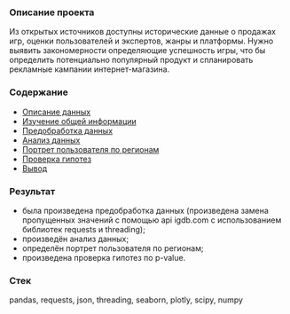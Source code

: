 ### Описание проекта
Из открытых источников доступны исторические данные о продажах игр, оценки пользователей и экспертов, жанры и платформы. Нужно выявить закономерности определяющие успешность игры, что бы определить потенциально популярный продукт и спланировать рекламные кампании интернет-магазина.    
### Содержание
- [Описание данных](https://render.githubusercontent.com/view/ipynb?commit=d6a219fd075e3554fbf3e473d288a1d20c8d2cc2&enc_url=68747470733a2f2f7261772e67697468756275736572636f6e74656e742e636f6d2f736967617265762d616e647265792f59616e6465782e5072616b74696b756d2f643661323139666430373565333535346662663365343733643238386131643230633864326363322f496e7465726e657425323073686f702f696e7465726e65745f73686f702e6970796e62&nwo=sigarev-andrey%2FYandex.Praktikum&path=Internet+shop%2Finternet_shop.ipynb&repository_id=289259198&repository_type=Repository#%D0%9E%D0%BF%D0%B8%D1%81%D0%B0%D0%BD%D0%B8%D0%B5-%D0%B4%D0%B0%D0%BD%D0%BD%D1%8B%D1%85)
- [Изучение общей информации](https://render.githubusercontent.com/view/ipynb?commit=d6a219fd075e3554fbf3e473d288a1d20c8d2cc2&enc_url=68747470733a2f2f7261772e67697468756275736572636f6e74656e742e636f6d2f736967617265762d616e647265792f59616e6465782e5072616b74696b756d2f643661323139666430373565333535346662663365343733643238386131643230633864326363322f496e7465726e657425323073686f702f696e7465726e65745f73686f702e6970796e62&nwo=sigarev-andrey%2FYandex.Praktikum&path=Internet+shop%2Finternet_shop.ipynb&repository_id=289259198&repository_type=Repository#%D0%98%D0%B7%D1%83%D1%87%D0%B5%D0%BD%D0%B8%D0%B5-%D0%BE%D0%B1%D1%89%D0%B5%D0%B9-%D0%B8%D0%BD%D1%84%D0%BE%D1%80%D0%BC%D0%B0%D1%86%D0%B8%D0%B8)
- [Предобработка данных](https://render.githubusercontent.com/view/ipynb?commit=d6a219fd075e3554fbf3e473d288a1d20c8d2cc2&enc_url=68747470733a2f2f7261772e67697468756275736572636f6e74656e742e636f6d2f736967617265762d616e647265792f59616e6465782e5072616b74696b756d2f643661323139666430373565333535346662663365343733643238386131643230633864326363322f496e7465726e657425323073686f702f696e7465726e65745f73686f702e6970796e62&nwo=sigarev-andrey%2FYandex.Praktikum&path=Internet+shop%2Finternet_shop.ipynb&repository_id=289259198&repository_type=Repository#%D0%9F%D1%80%D0%B5%D0%B4%D0%BE%D0%B1%D1%80%D0%B0%D0%B1%D0%BE%D1%82%D0%BA%D0%B0-%D0%B4%D0%B0%D0%BD%D0%BD%D1%8B%D1%85)
- [Анализ данных](https://render.githubusercontent.com/view/ipynb?commit=d6a219fd075e3554fbf3e473d288a1d20c8d2cc2&enc_url=68747470733a2f2f7261772e67697468756275736572636f6e74656e742e636f6d2f736967617265762d616e647265792f59616e6465782e5072616b74696b756d2f643661323139666430373565333535346662663365343733643238386131643230633864326363322f496e7465726e657425323073686f702f696e7465726e65745f73686f702e6970796e62&nwo=sigarev-andrey%2FYandex.Praktikum&path=Internet+shop%2Finternet_shop.ipynb&repository_id=289259198&repository_type=Repository#%D0%90%D0%BD%D0%B0%D0%BB%D0%B8%D0%B7-%D0%B4%D0%B0%D0%BD%D0%BD%D1%8B%D1%85)
- [Портрет пользователя по регионам](https://render.githubusercontent.com/view/ipynb?commit=d6a219fd075e3554fbf3e473d288a1d20c8d2cc2&enc_url=68747470733a2f2f7261772e67697468756275736572636f6e74656e742e636f6d2f736967617265762d616e647265792f59616e6465782e5072616b74696b756d2f643661323139666430373565333535346662663365343733643238386131643230633864326363322f496e7465726e657425323073686f702f696e7465726e65745f73686f702e6970796e62&nwo=sigarev-andrey%2FYandex.Praktikum&path=Internet+shop%2Finternet_shop.ipynb&repository_id=289259198&repository_type=Repository#%D0%9F%D0%BE%D1%80%D1%82%D1%80%D0%B5%D1%82-%D0%BF%D0%BE%D0%BB%D1%8C%D0%B7%D0%BE%D0%B2%D0%B0%D1%82%D0%B5%D0%BB%D1%8F-%D0%BF%D0%BE-%D1%80%D0%B5%D0%B3%D0%B8%D0%BE%D0%BD%D0%B0%D0%BC)
- [Проверка гипотез](https://render.githubusercontent.com/view/ipynb?commit=d6a219fd075e3554fbf3e473d288a1d20c8d2cc2&enc_url=68747470733a2f2f7261772e67697468756275736572636f6e74656e742e636f6d2f736967617265762d616e647265792f59616e6465782e5072616b74696b756d2f643661323139666430373565333535346662663365343733643238386131643230633864326363322f496e7465726e657425323073686f702f696e7465726e65745f73686f702e6970796e62&nwo=sigarev-andrey%2FYandex.Praktikum&path=Internet+shop%2Finternet_shop.ipynb&repository_id=289259198&repository_type=Repository#%D0%9F%D1%80%D0%BE%D0%B2%D0%B5%D1%80%D0%BA%D0%B0-%D0%B3%D0%B8%D0%BF%D0%BE%D1%82%D0%B5%D0%B7)
- [Вывод](https://render.githubusercontent.com/view/ipynb?commit=d6a219fd075e3554fbf3e473d288a1d20c8d2cc2&enc_url=68747470733a2f2f7261772e67697468756275736572636f6e74656e742e636f6d2f736967617265762d616e647265792f59616e6465782e5072616b74696b756d2f643661323139666430373565333535346662663365343733643238386131643230633864326363322f496e7465726e657425323073686f702f696e7465726e65745f73686f702e6970796e62&nwo=sigarev-andrey%2FYandex.Praktikum&path=Internet+shop%2Finternet_shop.ipynb&repository_id=289259198&repository_type=Repository#%D0%92%D1%8B%D0%B2%D0%BE%D0%B4)
### Результат
- была произведена предобработка данных (произведена замена пропущенных значений с помощью api igdb.com с использованием библиотек requests и threading);
- произведён анализ данных;
- определён портрет пользователя по регионам;
- произведена проверка гипотез по p-value.
### Стек
pandas, requests, json, threading, seaborn, plotly, scipy, numpy
